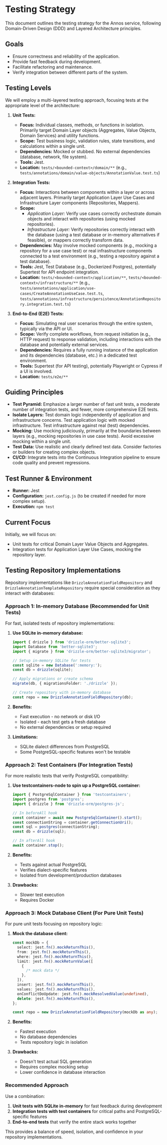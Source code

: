 # Testing Strategy

This document outlines the testing strategy for the Annos service, following Domain-Driven Design (DDD) and Layered Architecture principles.

## Goals

- Ensure correctness and reliability of the application.
- Provide fast feedback during development.
- Facilitate refactoring and maintenance.
- Verify integration between different parts of the system.

## Testing Levels

We will employ a multi-layered testing approach, focusing tests at the appropriate level of the architecture:

1.  **Unit Tests:**
    - **Focus:** Individual classes, methods, or functions in isolation. Primarily target Domain Layer objects (Aggregates, Value Objects, Domain Services) and utility functions.
    - **Scope:** Test business logic, validation rules, state transitions, and calculations within a single unit.
    - **Dependencies:** Mocked or stubbed. No external dependencies (database, network, file system).
    - **Tools:** Jest.
    - **Location:** `tests/<bounded-context>/domain/**` (e.g., `tests/annotations/domain/value-objects/AnnotationValue.test.ts`)

2.  **Integration Tests:**
    - **Focus:** Interactions between components within a layer or across adjacent layers. Primarily target Application Layer Use Cases and Infrastructure Layer components (Repositories, Mappers).
    - **Scope:**
      - _Application Layer:_ Verify use cases correctly orchestrate domain objects and interact with repositories (using mocked repositories).
      - _Infrastructure Layer:_ Verify repositories correctly interact with the database (using a test database or in-memory alternatives if feasible), or mappers correctly transform data.
    - **Dependencies:** May involve mocked components (e.g., mocking a repository for a use case test) or real infrastructure components connected to a test environment (e.g., testing a repository against a test database).
    - **Tools:** Jest, Test Database (e.g., Dockerized Postgres), potentially Supertest for API endpoint integration.
    - **Location:** `tests/<bounded-context>/application/**`, `tests/<bounded-context>/infrastructure/**` (e.g., `tests/annotations/application/use-cases/CreateAnnotationUseCase.test.ts`, `tests/annotations/infrastructure/persistence/AnnotationRepository.integration.test.ts`)

3.  **End-to-End (E2E) Tests:**
    - **Focus:** Simulating real user scenarios through the entire system, typically via the API or UI.
    - **Scope:** Verify complete workflows, from request initiation (e.g., HTTP request) to response validation, including interactions with the database and potentially external services.
    - **Dependencies:** Requires a fully running instance of the application and its dependencies (database, etc.) in a dedicated test environment.
    - **Tools:** Supertest (for API testing), potentially Playwright or Cypress if a UI is involved.
    - **Location:** `tests/e2e/**`

## Guiding Principles

- **Test Pyramid:** Emphasize a larger number of fast unit tests, a moderate number of integration tests, and fewer, more comprehensive E2E tests.
- **Isolate Layers:** Test domain logic independently of application and infrastructure concerns. Test application logic with mocked infrastructure. Test infrastructure against real (test) dependencies.
- **Mocking:** Use mocking judiciously, primarily at the boundaries between layers (e.g., mocking repositories in use case tests). Avoid excessive mocking within a single unit.
- **Test Data:** Use realistic and clearly defined test data. Consider factories or builders for creating complex objects.
- **CI/CD:** Integrate tests into the Continuous Integration pipeline to ensure code quality and prevent regressions.

## Test Runner & Environment

- **Runner:** Jest
- **Configuration:** `jest.config.js` (to be created if needed for more complex setup).
- **Execution:** `npm test`

## Current Focus

Initially, we will focus on:

- Unit tests for critical Domain Layer Value Objects and Aggregates.
- Integration tests for Application Layer Use Cases, mocking the repository layer.

## Testing Repository Implementations

Repository implementations like `DrizzleAnnotationFieldRepository` and `DrizzleAnnotationTemplateRepository` require special consideration as they interact with databases:

### Approach 1: In-memory Database (Recommended for Unit Tests)

For fast, isolated tests of repository implementations:

1. **Use SQLite in-memory database:**

   ```typescript
   import { drizzle } from 'drizzle-orm/better-sqlite3';
   import Database from 'better-sqlite3';
   import { migrate } from 'drizzle-orm/better-sqlite3/migrator';

   // Setup in-memory SQLite for tests
   const sqlite = new Database(':memory:');
   const db = drizzle(sqlite);

   // Apply migrations or create schema
   migrate(db, { migrationsFolder: './drizzle' });

   // Create repository with in-memory database
   const repo = new DrizzleAnnotationFieldRepository(db);
   ```

2. **Benefits:**
   - Fast execution - no network or disk I/O
   - Isolated - each test gets a fresh database
   - No external dependencies or setup required

3. **Limitations:**
   - SQLite dialect differences from PostgreSQL
   - Some PostgreSQL-specific features won't be testable

### Approach 2: Test Containers (For Integration Tests)

For more realistic tests that verify PostgreSQL compatibility:

1. **Use testcontainers-node to spin up a PostgreSQL container:**

   ```typescript
   import { PostgreSqlContainer } from 'testcontainers';
   import postgres from 'postgres';
   import { drizzle } from 'drizzle-orm/postgres-js';

   // In beforeAll hook
   const container = await new PostgreSqlContainer().start();
   const connectionString = container.getConnectionUri();
   const sql = postgres(connectionString);
   const db = drizzle(sql);

   // In afterAll hook
   await container.stop();
   ```

2. **Benefits:**
   - Tests against actual PostgreSQL
   - Verifies dialect-specific features
   - Isolated from development/production databases

3. **Drawbacks:**
   - Slower test execution
   - Requires Docker

### Approach 3: Mock Database Client (For Pure Unit Tests)

For pure unit tests focusing on repository logic:

1. **Mock the database client:**

   ```typescript
   const mockDb = {
     select: jest.fn().mockReturnThis(),
     from: jest.fn().mockReturnThis(),
     where: jest.fn().mockReturnThis(),
     limit: jest.fn().mockReturnValue([
       {
         /* mock data */
       },
     ]),
     insert: jest.fn().mockReturnThis(),
     values: jest.fn().mockReturnThis(),
     onConflictDoUpdate: jest.fn().mockResolvedValue(undefined),
     delete: jest.fn().mockReturnThis(),
   };

   const repo = new DrizzleAnnotationFieldRepository(mockDb as any);
   ```

2. **Benefits:**
   - Fastest execution
   - No database dependencies
   - Tests repository logic in isolation

3. **Drawbacks:**
   - Doesn't test actual SQL generation
   - Requires complex mocking setup
   - Lower confidence in database interaction

### Recommended Approach

Use a combination:

1. **Unit tests with SQLite in-memory** for fast feedback during development
2. **Integration tests with test containers** for critical paths and PostgreSQL-specific features
3. **End-to-end tests** that verify the entire stack works together

This provides a balance of speed, isolation, and confidence in your repository implementations.

